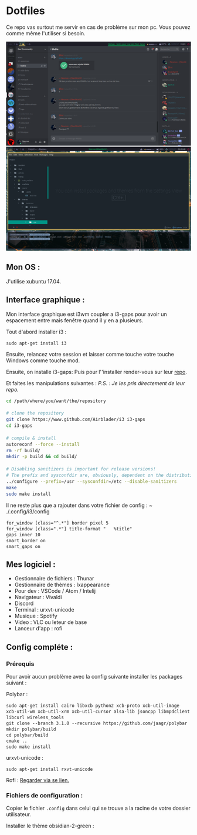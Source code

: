 # Dotfiles
Ce repo vas surtout me servir en cas de problème sur mon pc.
Vous pouvez comme même l'utiliser si besoin.

![Mon écrant](./screen/i3_screen.png)
![Mon écrant en dev](./screen/i3_screen_dev.png)


## Mon OS : 

J'utilise xubuntu 17.04.

## Interface graphique :

Mon interface graphique est i3wm coupler a i3-gaps pour avoir un espacement entre mais fenêtre quand il y en a plusieurs.

Tout d'abord installer i3 :
```
sudo apt-get install i3
```
Ensuite, relancez votre session et laisser comme touche votre touche Windows comme touche mod.


Ensuite, on installe i3-gaps:
Puis pour l''installer render-vous sur leur [repo](https://github.com/Airblader/i3).

Et faites les manipulations suivantes : 
*P.S. : Je les pris directement de leur repo.*
```sh
cd /path/where/you/want/the/repository

# clone the repository
git clone https://www.github.com/Airblader/i3 i3-gaps
cd i3-gaps

# compile & install
autoreconf --force --install
rm -rf build/
mkdir -p build && cd build/

# Disabling sanitizers is important for release versions!
# The prefix and sysconfdir are, obviously, dependent on the distribution.
../configure --prefix=/usr --sysconfdir=/etc --disable-sanitizers
make
sudo make install
```

Il ne reste plus que a rajouter dans votre fichier de config :
~ ./.config/i3/config 
```
for_window [class="^.*"] border pixel 5
for_window [class=".*"] title-format "   %title"
gaps inner 10
smart_border on
smart_gaps on
```

## Mes logiciel :

- Gestionnaire de fichiers : Thunar
- Gestionnaire de thèmes : lxappearance
- Pour dev : VSCode / Atom / Intelij
- Navigateur : Vivaldi
- Discord 
- Terminal : urxvt-unicode
- Musique : Spotify
- Video : VLC ou leteur de base
- Lanceur d'app : rofi

## Config compléte :
### Prérequis
Pour avoir aucun problème avec la config suivante installer les packages suivant :

Polybar : 
```
sudo apt-get install cairo libxcb python2 xcb-proto xcb-util-image xcb-util-wm xcb-util-xrm xcb-util-cursor alsa-lib jsoncpp libmpdclient libcurl wireless_tools 
git clone --branch 3.1.0 --recursive https://github.com/jaagr/polybar
mkdir polybar/build
cd polybar/build
cmake ..
sudo make install
```

urxvt-unicode :
``` 
sudo apt-get install rxvt-unicode
```

Rofi : 
[Regarder via se lien.](https://github.com/DaveDavenport/rofi/blob/next/INSTALL.md)

### Fichiers de configuration :

Copier le fichier `.config` dans celui qui se trouve a la racine de votre dossier utilisateur.

Installer le thème obsidian-2-green : 




